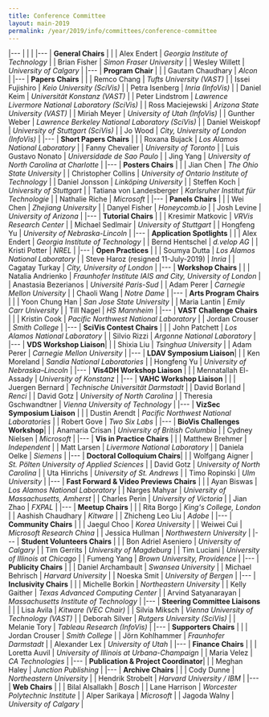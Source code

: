 ```yaml
---
title: Conference Committee
layout: main-2019
permalink: /year/2019/info/committees/conference-committee
---
```



|---
| | |
|---
| **General Chairs** | |
| Alex Endert | *Georgia Institute of Technology* |
| Brian Fisher | *Simon Fraser University* |
| Wesley Willett | *University of Calgary* |
|---
| **Program Chair** | |
| Gautam Chaudhary | *Alcon* |
|---
| **Papers Chairs** | |
| Remco Chang | *Tufts University (VAST)* |
| Issei Fujishiro | *Keio University (SciVis)* |
| Petra Isenberg | *Inria (InfoVis)* |
| Daniel Keim | *Universität Konstanz (VAST)* |
| Peter Lindstrom | *Lawrence Livermore National Laboratory (SciVis)* |
| Ross Maciejewski | *Arizona State University (VAST)* |
| Miriah Meyer | *University of Utah (InfoVis)* |
| Gunther Weber | *Lawrence Berkeley National Laboratory (SciVis)* |
| Daniel Weiskopf | *University of Stuttgart (SciVis)* |
| Jo Wood | *City, University of London (InfoVis)* |
|---
| **Short Papers Chairs** | |
| Roxana Bujack | *Los Alamos National Laboratory* |
| Fanny Chevalier | *University of Toronto* |
| Luis Gustavo Nonato | *Universidade de Sao Paulo* |
| Jing Yang | *University of North Carolina at Charlotte* |
|---
| **Posters Chairs** | |
| Jian Chen | *The Ohio State University* |
| Christopher Collins | *University of Ontario Institute of Technology* |
| Daniel Jonsson | *Linköping University* |
| Steffen Koch | *University of Stuttgart* |
| Tatiana von Landesberger | *Karlsruher Institut für Technologie* |
| Nathalie Riche | *Microsoft* |
|---
| **Panels Chairs** | |
| Wei Chen | *Zhejiang University* |
| Danyel Fisher | *Honeycomb.io* |
| Josh Levine | *University of Arizona* |
|---
| **Tutorial Chairs** | |
| Kresimir Matkovic | *VRVis Research Center* |
| Michael Sedlmair | *University of Stuttgart* |
| Hongfeng Yu | *University of Nebraska-Lincoln* |
|---
| **Application Spotlights** | |
| Alex Endert | *Georgia Institute of Technology* |
| Bernd Hentschel | *d.velop AG* |
| Kristi Potter | *NREL* |
|---
| **Open Practices** | |
| Soumya Dutta | *Los Alamos National Laboratory* |
| Steve Haroz (resigned 11-July-2019) | *Inria* |
| Cagatay Turkay | *City, University of London* |
|---
| **Workshop Chairs** | |
| Natalia Andrienko | *Fraunhofer Institute IAIS and City, University of London* |
| Anastasia Bezerianos | *Université Paris-Sud* |
| Adam Perer | *Carnegie Mellon University* |
| Chaoli Wang | *Notre Dame* |
|---
| **Arts Program Chairs** | |
| Yoon Chung Han  | *San Jose State University* |
| Maria Lantin | *Emily Carr University* |
| Till Nagel | *HS Mannheim* |
|---
| **VAST Challenge Chairs** | |
| Kristin Cook | *Pacific Northwest National Laboratory* |
| Jordan Crouser | *Smith College* |
|---
| **SciVis Contest Chairs** | |
| John Patchett | *Los Alamos National Laboratory* |
| Silvio Rizzi | *Argonne National Laboratory* |
|---
| **VDS Workshop Liaison**| |
| Shixia Liu | *Tsinghua University* |
| Adam Perer | *Carnegie Mellon University* |
|---
| **LDAV Symposium Liaison**| |
| Ken Moreland | *Sandia National Laboratories* |
| Hongfeng Yu | *University of Nebraska–Lincoln* |
|---
| **Vis4DH Workshop Liaison** | |
| Mennatallah El-Assady | *University of Konstanz* |
|---
| **VAHC Workshop Liaison** | |
| Juergen Bernard | *Technische Universität Darmstadt* |
| David Borland | *Renci* |
| David Gotz | *University of North Carolina* |
| Theresia Gschwandtner | *Vienna University of Technology* |
|---
| **VizSec Symposium Liaison** | |
| Dustin Arendt | *Pacific Northwest National Laboratories* |
| Robert Gove | *Two Six Labs* |
|---
| **BioVis Challenges Workshop**| |
| Anamaria Crisan | *University of British Columbia* |
| Cydney Nielsen | *Microsoft* |
|---
| **Vis in Practice Chairs** | |
| Matthew Brehmer | *Independent* |
| Matt Larsen | *Livermore National Laboratory* |
| Daniela Oelke | *Siemens* |
|---
| **Doctoral Colloquium Chairs**| |
| Wolfgang Aigner | *St. Pölten University of Applied Sciences* |
| David Gotz | *University of North Carolina* |
| Uta Hinrichs | *University of St. Andrews* |
| Timo Ropinski | *Ulm University* |
|---
| **Fast Forward & Video Previews Chairs** | |
| Ayan Biswas | *Los Alamos National Laboratory* |
| Narges Mahyar | *University of Massachusetts, Amherst* |
| Charles Perin | *University of Victoria* |
| Jian Zhao | *FXPAL* |
|---
| **Meetup Chairs** | |
| Rita Borgo | *King's College, London* |
| Aashish Chaudhary | *Kitware* |
| Zhicheng Leo Liu | *Adobe* |
|---
| **Community Chairs** | |
| Jaegul Choo | *Korea University* |
| Weiwei Cui | *Microsoft Research China* |
| Jessica Hullman | *Northwestern University* |
|---
| **Student Volunteers Chairs** | |
| Bon Adriel Aseniero | *University of Calgary* |
| Tim Gerrits | *University of Magdeburg* |
| Tim Luciani | *University of Illinois at Chicago* |
| Fumeng Yang | *Brown University, Providence* |
|---
| **Publicity Chairs** | |
| Daniel Archambault | *Swansea University* |
| Michael Behrisch | *Harvard University* |
| Noeska Smit | *University of Bergen* |
|---
| **Inclusivity Chairs** | |
| Michelle Borkin | *Northeastern University* |
| Kelly Gaither | *Texas Advanced Computing Center* |
| Arvind Satyanarayan | *Massachusetts Institute of Technology* |
|---
| **Steering Committee Liaisons** | |
| Lisa Avila | *Kitware (VEC Chair)* |
| Silvia Miksch | *Vienna University of Technology (VAST)* |
| Deborah Silver | *Rutgers University (SciVis)* |
| Melanie Tory | *Tableau Research (InfoVis)* |
|---
| **Supporters Chairs** | |
| Jordan Crouser | *Smith College* |
| Jörn Kohlhammer | *Fraunhofer Darmstadt* |
| Alexander Lex | *University of Utah* |
|---
| **Finance Chairs** | |
| Loretta Auvil | *University of Illinois at Urbana-Champaign* |
| Maria Velez | *CA Technologies* |
|---
| **Publication & Project Coordinator**| |
| Meghan Haley | *Junction Publishing* |
|---
| **Archive Chairs** | |
| Cody Dunne | *Northeastern University* |
| Hendrik Strobelt | *Harvard University / IBM* |
|---
| **Web Chairs** | |
| Bilal Alsallakh | *Bosch* |
| Lane Harrison | *Worcester Polytechnic Institute* |
| Alper Sarikaya | *Microsoft* |
| Jagoda Walny | *University of Calgary* |
